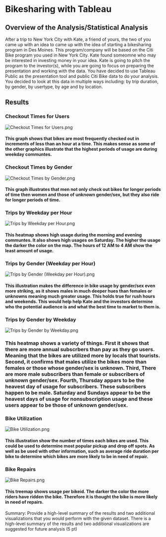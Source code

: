 # Bikesharing with Tableau

## Overview of the Analysis/Statistical Analysis
After a trip to New York City with Kate, a friend of yours, the two of you came up with an idea to came up with the idea of starting a bikesharing program in Des Moines. This program/company will be based on the Citi Bike program you used in New York City. Kate found someomne who may be interested in investing money in your idea. Kate is going to pitch the program to the investor(s), while you are going to focus on preparing the presentation and working with the data. You have decided to use Tableau Public as the presentation tool and public Citi Bike data to do your analysis. You decided to look at this data in multiple ways including: by trip duration, by gender, by usertype, by age and by location. 

## Results

### Checkout Times for Users

![Checkout Times for Users.png](https://github.com/AprilVilmin/bikesharing/blob/main/Checkout%20Time%20for%20Users.png)

#### This graph shows that bikes are most frequently checked out in increments of less than an hour at a time. This makes sense as some of the other graphics illustrate that the highest periods of usage are during weekday communtes.

### Checkout Times by Gender
![Checkout Times by Gender.png](https://github.com/AprilVilmin/bikesharing/blob/main/Checkout%20Times%20by%20Gender.png)

#### This graph illustrates that men not only check out bikes for longer periods of time then women and those of unknown gender/sex, but they also ride for longer periods of time.

### Trips by Weekday per Hour
![Trips by Weekday per Hour.png](https://github.com/AprilVilmin/bikesharing/blob/main/Trips%20by%20Weekday%20per%20Hour.png)

#### This heatmap shows high usage during the morning and evening communtes. It also shows high usages on Saturday. The higher the usage the darker the color on the map. The hours of 12 AM to 4 AM show the least amount of usage.

### Trips by Gender (Weekday per Hour)
![Trips by Gender (Weekday per Hour).png](https://github.com/AprilVilmin/bikesharing/blob/main/Trips%20by%20Gender%20(Weekday%20per%20Hour).png)

#### This illustration makes the difference in bike usage by gender/sex even more striking, as it shows males in much deeper hues than females or unknowns meaning much greater usage. This holds true for rush hours and weekends. This would help help Kate and the investors determine who the potential audience is and what the best time to market to them is.

### Trips by Gender by Weekday
![Trips by Gender by Weekday.png](https://github.com/AprilVilmin/bikesharing/blob/main/User%20Trips%20by%20Gender%20by%20Weekday.png)

### This heatmap shows a variety of things. First it shows that there are more annual subscrbers than pay as they go users. Meaning that the bikes are utilized more by locals that tourists. Second, it confirms that males utilize the bikes more than females or those whose gender/sex is unknown. Third, There are more male subscribers than female or subscribers of unknown gender/sex. Fourth, Thursday appars to be the heavest day of usage for subscribers. These subscribers happen to be male. Saturday and Sundays appear to be the heavest days of usage for nonsubscription usage and these users appear to be those of unknown gender/sex.

### Bike Utilization

![Bike Utilization.png](https://github.com/AprilVilmin/bikesharing/blob/main/Bike%20Utilization.png)

#### This illustration show the number of times each bikes are used. This could be used to determine most popular pickup and drop off spots. As well as be used with other information, such as average ride duration per bike to determine which bikes are more likely to be in need of repair.

### Bike Repairs

![Bike Repairs.png](https://github.com/AprilVilmin/bikesharing/blob/main/Bike%20Repairs.png)

#### This treemap shows usage per bikeid. The darker the color the more riders have ridden the bike. Therefore it is thought the bike is more likely in need of repairs. 




Summary: Provide a high-level summary of the results and two additional visualizations that you would perform with the given dataset.
There is a high-level summary of the results and two additional visualizations are suggested for future analysis (5 pt)
